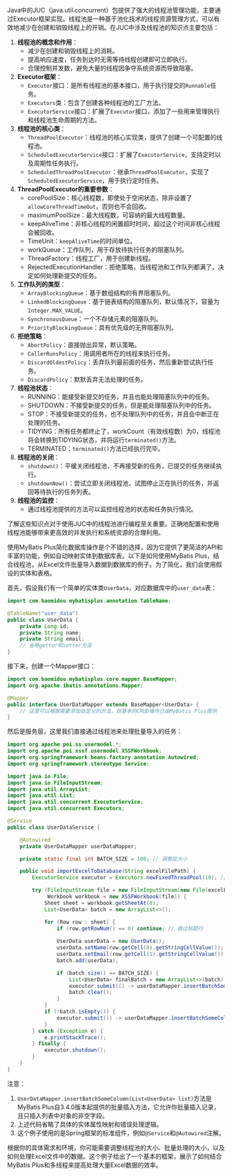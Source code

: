 Java中的JUC（java.util.concurrent）包提供了强大的线程池管理功能，主要通过Executor框架实现。线程池是一种基于池化技术的线程资源管理方式，可以有效地减少在创建和销毁线程上的开销。在JUC中涉及线程池的知识点主要包括：

1. **线程池的概念和作用**：
   - 减少在创建和销毁线程上的消耗。
   - 提高响应速度，任务到达时无需等待线程创建即可立即执行。
   - 合理控制并发数，避免大量的线程因争夺系统资源而导致阻塞。
2. **Executor框架**：
   - `Executor`接口：是所有线程池的基本接口，用于执行提交的`Runnable`任务。
   - `Executors`类：包含了创建各种线程池的工厂方法。
   - `ExecutorService`接口：扩展了`Executor`接口，添加了一些用来管理执行和线程池生命周期的方法。
3. **线程池的核心类**：
   - `ThreadPoolExecutor`：线程池的核心实现类，提供了创建一个可配置的线程池。
   - `ScheduledExecutorService`接口：扩展了`ExecutorService`，支持定时以及周期性任务执行。
   - `ScheduledThreadPoolExecutor`：继承`ThreadPoolExecutor`，实现了`ScheduledExecutorService`，用于执行定时任务。
4. **ThreadPoolExecutor的重要参数**：
   - corePoolSize：核心线程数，即使处于空闲状态，除非设置了`allowCoreThreadTimeOut`，否则也不会回收。
   - maximumPoolSize：最大线程数，可容纳的最大线程数量。
   - keepAliveTime：非核心线程的闲置超时时间，超过这个时间非核心线程会被回收。
   - TimeUnit：`keepAliveTime`的时间单位。
   - workQueue：工作队列，用于存放待执行任务的阻塞队列。
   - ThreadFactory：线程工厂，用于创建新线程。
   - RejectedExecutionHandler：拒绝策略，当线程池和工作队列都满了，决定如何处理新提交的任务。
5. **工作队列的类型**：
   - `ArrayBlockingQueue`：基于数组结构的有界阻塞队列。
   - `LinkedBlockingQueue`：基于链表结构的阻塞队列，默认情况下，容量为`Integer.MAX_VALUE`。
   - `SynchronousQueue`：一个不存储元素的阻塞队列。
   - `PriorityBlockingQueue`：具有优先级的无界阻塞队列。
6. **拒绝策略**：
   - `AbortPolicy`：直接抛出异常，默认策略。
   - `CallerRunsPolicy`：用调用者所在的线程来执行任务。
   - `DiscardOldestPolicy`：丢弃队列最前面的任务，然后重新尝试执行任务。
   - `DiscardPolicy`：默默丢弃无法处理的任务。
7. **线程池状态**：
   - RUNNING：能接受新提交的任务，并且也能处理阻塞队列中的任务。
   - SHUTDOWN：不接受新提交的任务，但是能处理阻塞队列中的任务。
   - STOP：不接受新提交的任务，也不处理队列中的任务，并且会中断正在处理的任务。
   - TIDYING：所有任务都终止了，workCount（有效线程数）为0，线程池将会转换到TIDYING状态，并将运行`terminated()`方法。
   - TERMINATED：`terminated()`方法已经执行完毕。
8. **线程池的关闭**：
   - `shutdown()`：平缓关闭线程池，不再接受新的任务，已提交的任务继续执行。
   - `shutdownNow()`：尝试立即关闭线程池，试图停止正在执行的任务，并返回等待执行的任务列表。
9. **线程池的监控**：
   - 通过线程池提供的方法可以监控线程池的状态和任务执行情况。

了解这些知识点对于使用JUC中的线程池进行编程至关重要。正确地配置和使用线程池能够带来更高效的并发执行和系统资源的合理利用。





使用MyBatis Plus简化数据库操作是个不错的选择，因为它提供了更简洁的API和丰富的功能，例如自动映射实体到数据库表。以下是如何使用MyBatis Plus，结合线程池，从Excel文件批量导入数据到数据库的例子。为了简化，我们会使用假设的实体和表格。

首先，假设我们有一个简单的实体类`UserData`，对应数据库中的`user_data`表：

```java
import com.baomidou.mybatisplus.annotation.TableName;

@TableName("user_data")
public class UserData {
    private Long id;
    private String name;
    private String email;
    // 省略getter和setter方法
}
```

接下来，创建一个Mapper接口：

```java
import com.baomidou.mybatisplus.core.mapper.BaseMapper;
import org.apache.ibatis.annotations.Mapper;

@Mapper
public interface UserDataMapper extends BaseMapper<UserData> {
    // 这里可以根据需要添加自定义的方法，但基本的CRUD操作已由MyBatis Plus提供
}
```

然后是服务层，这里我们直接通过线程池来处理批量导入的任务：

```java
import org.apache.poi.ss.usermodel.*;
import org.apache.poi.xssf.usermodel.XSSFWorkbook;
import org.springframework.beans.factory.annotation.Autowired;
import org.springframework.stereotype.Service;

import java.io.File;
import java.io.FileInputStream;
import java.util.ArrayList;
import java.util.List;
import java.util.concurrent.ExecutorService;
import java.util.concurrent.Executors;

@Service
public class UserDataService {

    @Autowired
    private UserDataMapper userDataMapper;

    private static final int BATCH_SIZE = 100; // 调整批大小

    public void importExcelToDatabase(String excelFilePath) {
        ExecutorService executor = Executors.newFixedThreadPool(10); // 调整线程池大小

        try (FileInputStream file = new FileInputStream(new File(excelFilePath));
             Workbook workbook = new XSSFWorkbook(file)) {
            Sheet sheet = workbook.getSheetAt(0);
            List<UserData> batch = new ArrayList<>();

            for (Row row : sheet) {
                if (row.getRowNum() == 0) continue; // 跳过标题行
                
                UserData userData = new UserData();
                userData.setName(row.getCell(0).getStringCellValue());
                userData.setEmail(row.getCell(1).getStringCellValue());
                batch.add(userData);

                if (batch.size() == BATCH_SIZE) {
                    List<UserData> finalBatch = new ArrayList<>(batch);
                    executor.submit(() -> userDataMapper.insertBatchSomeColumn(finalBatch));
                    batch.clear();
                }
            }
            if (!batch.isEmpty()) {
                executor.submit(() -> userDataMapper.insertBatchSomeColumn(batch));
            }
        } catch (Exception e) {
            e.printStackTrace();
        } finally {
            executor.shutdown();
        }
    }
}
```

注意：

1. `UserDataMapper.insertBatchSomeColumn(List<UserData> list)`方法是MyBatis Plus自3.4.0版本起提供的批量插入方法，它允许你批量插入记录，且只插入列表中对象的非空字段。
2. 上述代码省略了具体的实体属性映射和错误处理逻辑。
3. 这个例子使用的是Spring框架的标准组件，例如`@Service`和`@Autowired`注解。

根据你的具体需求和环境，你可能需要调整线程池的大小、批量处理的大小，以及如何处理Excel文件中的数据。这个例子给出了一个基本的框架，展示了如何结合MyBatis Plus和多线程来提高处理大量Excel数据的效率。
